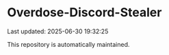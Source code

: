 # Overdose-Discord-Stealer

Last updated: 2025-06-30 19:32:25

This repository is automatically maintained.
